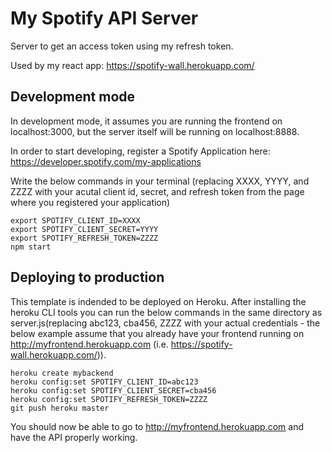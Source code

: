 # My Spotify API Server

Server to get an access token using my refresh token.

Used by my react app: https://spotify-wall.herokuapp.com/

## Development mode

In development mode, it assumes you are running the frontend on localhost:3000, but the server itself will be running on localhost:8888.

In order to start developing, register a Spotify Application here:
https://developer.spotify.com/my-applications

Write the below commands in your terminal (replacing XXXX, YYYY, and ZZZZ with your acutal client id, secret, and refresh token from the page where you registered your application)

```
export SPOTIFY_CLIENT_ID=XXXX
export SPOTIFY_CLIENT_SECRET=YYYY
export SPOTIFY_REFRESH_TOKEN=ZZZZ
npm start
```


## Deploying to production


This template is indended to be deployed on Heroku. After installing the heroku CLI tools you can run the below commands in the same directory as server.js(replacing abc123, cba456, ZZZZ with your actual credentials - the below example assume that you already have your frontend running on http://myfrontend.herokuapp.com (i.e. https://spotify-wall.herokuapp.com/)).
```
heroku create mybackend
heroku config:set SPOTIFY_CLIENT_ID=abc123
heroku config:set SPOTIFY_CLIENT_SECRET=cba456
heroku config:set SPOTIFY_REFRESH_TOKEN=ZZZZ
git push heroku master
```

You should now be able to go to http://myfrontend.herokuapp.com and have the API properly working. 
